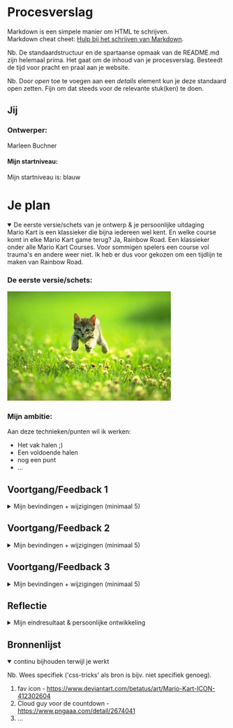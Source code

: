 # Procesverslag
Markdown is een simpele manier om HTML te schrijven.  
Markdown cheat cheet: [Hulp bij het schrijven van Markdown](https://github.com/adam-p/markdown-here/wiki/Markdown-Cheatsheet).

Nb. De standaardstructuur en de spartaanse opmaak van de README.md zijn helemaal prima. Het gaat om de inhoud van je procesverslag. Besteedt de tijd voor pracht en praal aan je website.

Nb. Door *open* toe te voegen aan een *details* element kun je deze standaard open zetten. Fijn om dat steeds voor de relevante stuk(ken) te doen.



## Jij

### Ontwerper:
Marleen Buchner

#### Mijn startniveau:
Mijn startniveau is: blauw

# Je plan

<details open>
  <summary>De eerste versie/schets van je ontwerp & je persoonlijke uitdaging</summary>
  Mario Kart is een klassieker die bijna iedereen wel kent. En welke course komt in elke Mario Kart game terug? Ja, Rainbow Road.
  Een klassieker onder alle Mario Kart Courses. Voor sommigen spelers een course vol trauma's en andere weer niet. 
  Ik heb er dus voor gekozen om een tijdlijn te maken van Rainbow Road. 

  ### De eerste versie/schets:
  <img src="readme-images/dummy-plaatje.jpg" width="375px" alt="eerste versie/schets">


  ### Mijn ambitie: 
  Aan deze technieken/punten wil ik werken:
  - Het vak halen ;)
  - Een voldoende halen 
  - nog een punt
  - ...
 
</details>




## Voortgang/Feedback 1

<details>
  <summary>Mijn bevindingen + wijzigingen (minimaal 5)</summary>

  ### Bevinding 1:
  Een keuze maken tussen de verschillende ideeën. Ik heb eigenlijk twee concepten met daarom heen allemaal losse ideeën.

  #### oplossing:
  Beschrijving hoe je het hebt hebt opgelost of als het niet gelukt is hoe je het zou oplossen (tekst en afbeelding(en)).
  Tijdens het uitleggen van mijn concepten aan medestudenten werd ik enthousiaster over het tweede concept. Ik heb dus de keuze gemaakt om het tweede concept verder uit te werken. We kwamen tot de conclusie dat het eerste concept een beetje statisch is, waardoor het ook minder leuk is om te maken. 


  ### Bevinding 2:
  Omschrijving van wat er nog niet orde was (tekst en afbeelding(en)).

  #### oplossing:
  Beschrijving hoe je het hebt hebt opgelost of als het niet gelukt is hoe je het zou oplossen (tekst en afbeelding(en)).



  ### Bevinding 3:
  ...

</details>




## Voortgang/Feedback 2

<details>
  <summary>Mijn bevindingen + wijzigingen (minimaal 5)</summary>
  
  ### Bevinding 1:
  Omschrijving van wat er nog niet orde was (tekst en afbeelding(en)).

  #### oplossing:
  Beschrijving hoe je het hebt hebt opgelost of als het niet gelukt is hoe je het zou oplossen (tekst en afbeelding(en)).



  ### Bevinding 2:
  Omschrijving van wat er nog niet orde was (tekst en afbeelding(en)).

  #### oplossing:
  Beschrijving hoe je het hebt hebt opgelost of als het niet gelukt is hoe je het zou oplossen (tekst en afbeelding(en)).



  ### Bevinding 3:
  ...

</details>



## Voortgang/Feedback 3

<details>
  <summary>Mijn bevindingen + wijzigingen (minimaal 5)</summary>
  
  ### Bevinding 1:
  Omschrijving van wat er nog niet orde was (tekst en afbeelding(en)).

  #### oplossing:
  Beschrijving hoe je het hebt hebt opgelost of als het niet gelukt is hoe je het zou oplossen (tekst en afbeelding(en)).



  ### Bevinding 2:
  Omschrijving van wat er nog niet orde was (tekst en afbeelding(en)).

  #### oplossing:
  Beschrijving hoe je het hebt hebt opgelost of als het niet gelukt is hoe je het zou oplossen (tekst en afbeelding(en)).



  ### Bevinding 3:
  ...

</details>




## Reflectie

<details>
  <summary>Mijn eindresultaat & persoonlijke ontwikkeling</summary>

  ### Je uitkomst - karakteristiek screenshot(s):
  <img src="readme-images/dummy-plaatje.jpg" width="375px" alt="final ontwerp">


  ### Dit ging goed/Heb ik geleerd: 
  Korte omschrijving met plaatje(s)

  <img src="readme-images/dummy-plaatje.jpg" width="375px" alt="top">


  ### Dit was lastig/Is niet gelukt:
  Korte omschrijving met plaatje(s)

  <img src="readme-images/dummy-plaatje.jpg" width="375px" alt="bummer">
</details>





## Bronnenlijst

<details open>
<summary>continu bijhouden terwijl je werkt</summary>

Nb. Wees specifiek ('css-tricks' als bron is bijv. niet specifiek genoeg).

1. fav icon - https://www.deviantart.com/betatus/art/Mario-Kart-ICON-412302604 
2. Cloud guy voor de countdown - https://www.pngaaa.com/detail/2674041 
3. ...

</details>